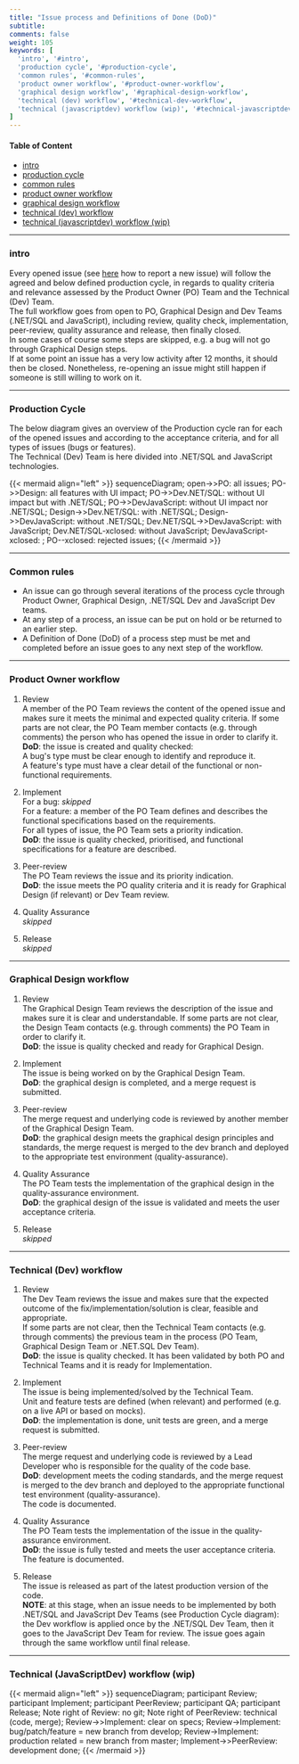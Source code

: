 ```yaml
---
title: "Issue process and Definitions of Done (DoD)"
subtitle: 
comments: false
weight: 105
keywords: [
  'intro', '#intro',
  'production cycle', '#production-cycle',
  'common rules', '#common-rules',
  'product owner workflow', '#product-owner-workflow',
  'graphical design workflow', '#graphical-design-workflow',
  'technical (dev) workflow', '#technical-dev-workflow',
  'technical (javascriptdev) workflow (wip)', '#technical-javascriptdev-workflow-wip',
]
---
```

<!-- This page (or a sub-page or sub-section of this page) of the documentation is referenced as an external resource in the .Stat Academy:
* https://academy.siscc.org/contribute/
Any change affecting its URL must be communicated to the .Stat Academy content admin in advance. -->

#### Table of Content
- [intro](#intro)
- [production cycle](#production-cycle)
- [common rules](#common-rules)
- [product owner workflow](#product-owner-workflow)
- [graphical design workflow](#graphical-design-workflow)
- [technical (dev) workflow](#technical-dev-workflow)
- [technical (javascriptdev) workflow (wip)](#technical-javascriptdev-workflow-wip)

---

### intro
Every opened issue (see [here](https://sis-cc.gitlab.io/dotstatsuite-documentation/contribution/report-an-issue/) how to report a new issue) will follow the agreed and below defined production cycle, in regards to quality criteria and relevance assessed by the Product Owner (PO) Team and the Technical (Dev) Team.  
The full workflow goes from open to PO, Graphical Design and Dev Teams (.NET/SQL and JavaScript), including review, quality check, implementation, peer-review, quality assurance and release, then finally closed.  
In some cases of course some steps are skipped, e.g. a bug will not go through Graphical Design steps.  
If at some point an issue has a very low activity after 12 months, it should then be closed. Nonetheless, re-opening an issue might still happen if someone is still willing to work on it.

---

### Production Cycle
The below diagram gives an overview of the Production cycle ran for each of the opened issues and according to the acceptance criteria, and for all types of issues (bugs or features).  
The Technical (Dev) Team is here divided into .NET/SQL and JavaScript technologies.  

{{< mermaid align="left" >}}
sequenceDiagram;
open->>PO: all issues;
PO->>Design: all features with UI impact;
PO->>Dev.NET/SQL: without UI impact but with .NET/SQL;
PO->>DevJavaScript: without UI impact nor .NET/SQL;
Design->>Dev.NET/SQL: with .NET/SQL;
Design->>DevJavaScript: without .NET/SQL;
Dev.NET/SQL->>DevJavaScript: with JavaScript;
Dev.NET/SQL-xclosed: without JavaScript;
DevJavaScript-xclosed: ;
PO--xclosed: rejected issues;
{{< /mermaid >}}

---

### Common rules
- An issue can go through several iterations of the process cycle through Product Owner, Graphical Design, .NET/SQL Dev and JavaScript Dev teams.
- At any step of a process, an issue can be put on hold or be returned to an earlier step.
- A Definition of Done (DoD) of a process step must be met and completed before an issue goes to any next step of the workflow.

---

### Product Owner workflow
1. Review  
A member of the PO Team reviews the content of the opened issue and makes sure it meets the minimal and expected quality criteria. If some parts are not clear, the PO Team member contacts (e.g. through comments) the person who has opened the issue in order to clarify it.  
**DoD**: the issue is created and quality checked:  
A bug's type must be clear enough to identify and reproduce it.  
A feature's type must have a clear detail of the functional or non-functional requirements.  

2. Implement  
For a bug: _skipped_  
For a feature: a member of the PO Team defines and describes the functional specifications based on the requirements.  
For all types of issue, the PO Team sets a priority indication.  
**DoD**: the issue is quality checked, prioritised, and functional specifications for a feature are described.  

3. Peer-review  
The PO Team reviews the issue and its priority indication.  
**DoD**: the issue meets the PO quality criteria and it is ready for Graphical Design (if relevant) or Dev Team review.  

4. Quality Assurance  
_skipped_  

5. Release  
_skipped_

---

### Graphical Design workflow
1. Review  
The Graphical Design Team reviews the description of the issue and makes sure it is clear and understandable. If some parts are not clear, the Design Team contacts (e.g. through comments) the PO Team in order to clarify it.  
**DoD**: the issue is quality checked and ready for Graphical Design.  

2. Implement  
The issue is being worked on by the Graphical Design Team.  
**DoD**: the graphical design is completed, and a merge request is submitted.  

3. Peer-review  
The merge request and underlying code is reviewed by another member of the Graphical Design Team.  
**DoD**: the graphical design meets the graphical design principles and standards, the merge request is merged to the dev branch and deployed to the appropriate test environment (quality-assurance).  

4. Quality Assurance  
The PO Team tests the implementation of the graphical design in the quality-assurance environment.  
**DoD**: the graphical design of the issue is validated and meets the user acceptance criteria.  

5. Release  
_skipped_

---

### Technical (Dev) workflow
1. Review  
The Dev Team reviews the issue and makes sure that the expected outcome of the fix/implementation/solution is clear, feasible and appropriate.  
If some parts are not clear, then the Technical Team contacts (e.g. through comments) the previous team in the process (PO Team, Graphical Design Team or .NET.SQL Dev Team).  
**DoD**: the issue is quality checked. It has been validated by both PO and Technical Teams and it is ready for Implementation.  

2. Implement  
The issue is being implemented/solved by the Technical Team.  
Unit and feature tests are defined (when relevant) and performed (e.g. on a live API or based on mocks).  
**DoD**: the implementation is done, unit tests are green, and a merge request is submitted.  

3. Peer-review  
The merge request and underlying code is reviewed by a Lead Developer who is responsible for the quality of the code base.  
**DoD**: development meets the coding standards, and the merge request is merged to the dev branch and deployed to the appropriate functional test environment (quality-assurance).  
The code is documented.  

4. Quality Assurance  
The PO Team tests the implementation of the issue in the quality-assurance environment.  
**DoD**: the issue is fully tested and meets the user acceptance criteria.  
The feature is documented.  

5. Release  
The issue is released as part of the latest production version of the code.  
**NOTE**: at this stage, when an issue needs to be implemented by both .NET/SQL and JavaScript Dev Teams (see Production Cycle diagram): the Dev workflow is applied once by the .NET/SQL Dev Team, then it goes to the JavaScript Dev Team for review. The issue goes again through the same workflow until final release.  

---

### Technical (JavaScriptDev) workflow (wip)
{{< mermaid align="left" >}}
sequenceDiagram;
participant Review;
participant Implement;
participant PeerReview;
participant QA;
participant Release;
Note right of Review: no git;
Note right of PeerReview: technical (code, merge);
Review->>Implement: clear on specs;
Review->Implement: bug/patch/feature = new branch from develop;
Review->Implement: production related = new branch from master;
Implement->>PeerReview: development done;
{{< /mermaid >}}
